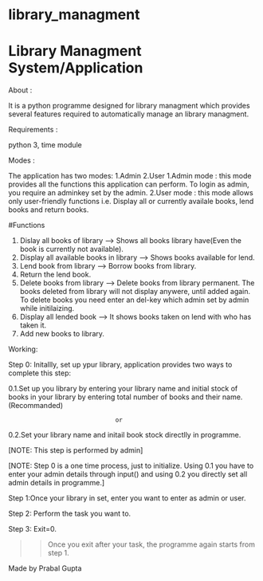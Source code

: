 # library_managment 
# Library Managment System/Application

About : 

It is a python programme designed for library managment which provides several features required to automatically manage an library managment.

Requirements :

python 3, time module

Modes :

The application has two modes: 1.Admin 2.User 
1.Admin mode : this mode provides all the functions this application can perform. To login as admin, you require an adminkey set by the admin.
2.User mode : this mode allows only user-friendly functions i.e. Display all or currently availale books, lend books and return books.

#Functions
1. Dislay all books of library --> Shows all books library have(Even the book is currently not available).
2. Display all available books in library --> Shows books available for lend.
3. Lend book from library --> Borrow books from library.
4. Return the lend book.
5. Delete books from library --> Delete books from library permanent. The books deleted from library will not display anywere, until added again. To delete books you need enter an del-key which admin set by admin while initilaizing.
6. Display all lended book --> It shows books taken on lend with who has taken it.
7. Add new books to library.

Working:

Step 0: Initallly, set up ypur library, application provides two ways to complete this step:

 0.1.Set up you library by entering your library name and initial stock of books in your library by entering total number of books and their name.(Recommanded)
 
                                  or
 
 0.2.Set your library name and initail book stock directlly in programme.

[NOTE: This step is performed by admin]

[NOTE: Step 0 is a one time process, just to initialize. Using 0.1 you have to enter your admin details through input() and using 0.2 you directly set all admin details in programme.]

Step 1:Once your library in set, enter you want to enter as admin or user.

Step 2: Perform the task you want to.

Step 3: Exit=0.  
>> Once you exit after your task, the programme again starts from step 1.

Made by
Prabal Gupta

